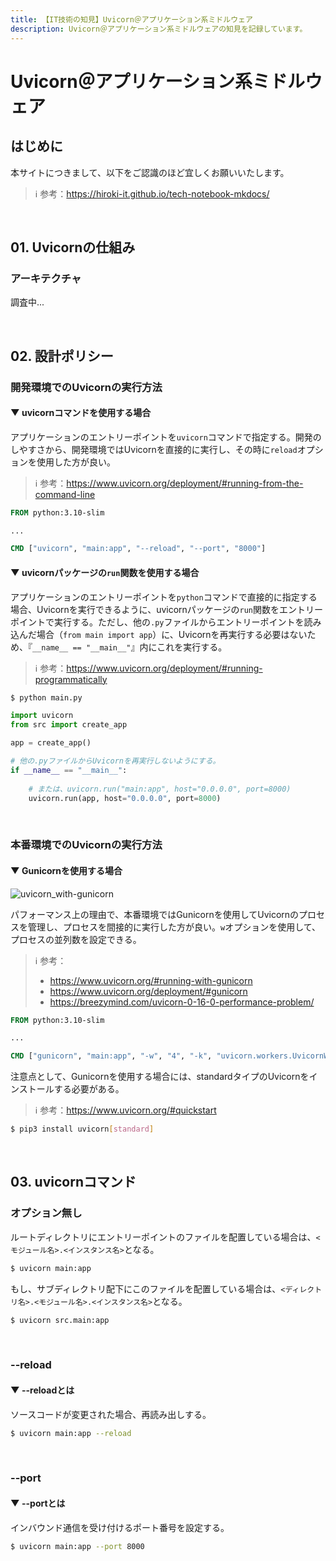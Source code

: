 ```yaml
---
title: 【IT技術の知見】Uvicorn＠アプリケーション系ミドルウェア
description: Uvicorn＠アプリケーション系ミドルウェアの知見を記録しています。
---
```


# Uvicorn＠アプリケーション系ミドルウェア

## はじめに

本サイトにつきまして、以下をご認識のほど宜しくお願いいたします。

> ℹ️ 参考：https://hiroki-it.github.io/tech-notebook-mkdocs/

<br>

## 01. Uvicornの仕組み

### アーキテクチャ

調査中...

<br>

## 02. 設計ポリシー

### 開発環境でのUvicornの実行方法

#### ▼ uvicornコマンドを使用する場合

アプリケーションのエントリーポイントを```uvicorn```コマンドで指定する。開発のしやすさから、開発環境ではUvicornを直接的に実行し、その時に```reload```オプションを使用した方が良い。

> ℹ️ 参考：https://www.uvicorn.org/deployment/#running-from-the-command-line

```dockerfile
FROM python:3.10-slim

...

CMD ["uvicorn", "main:app", "--reload", "--port", "8000"]
```

#### ▼ uvicornパッケージの```run```関数を使用する場合

アプリケーションのエントリーポイントを```python```コマンドで直接的に指定する場合、Uvicornを実行できるように、uvicornパッケージの```run```関数をエントリーポイントで実行する。ただし、他の```.py```ファイルからエントリーポイントを読み込んだ場合（```from main import app```）に、Uvicornを再実行する必要はないため、『```__name__ == "__main__"```』内にこれを実行する。

> ℹ️ 参考：https://www.uvicorn.org/deployment/#running-programmatically

```bash
$ python main.py
```

```python
import uvicorn
from src import create_app

app = create_app()

# 他の.pyファイルからUvicornを再実行しないようにする。
if __name__ == "__main__":
  
    # または、uvicorn.run("main:app", host="0.0.0.0", port=8000)
    uvicorn.run(app, host="0.0.0.0", port=8000)
```

<br>

### 本番環境でのUvicornの実行方法

#### ▼ Gunicornを使用する場合

![uvicorn_with-gunicorn](https://raw.githubusercontent.com/hiroki-it/tech-notebook/master/images/uvicorn_with-gunicorn.png)

パフォーマンス上の理由で、本番環境ではGunicornを使用してUvicornのプロセスを管理し、プロセスを間接的に実行した方が良い。```w```オプションを使用して、プロセスの並列数を設定できる。

> ℹ️ 参考：
>
> - https://www.uvicorn.org/#running-with-gunicorn
> - https://www.uvicorn.org/deployment/#gunicorn
> - https://breezymind.com/uvicorn-0-16-0-performance-problem/

```dockerfile
FROM python:3.10-slim

...

CMD ["gunicorn", "main:app", "-w", "4", "-k", "uvicorn.workers.UvicornWorker", "--bind", "0.0.0.0:8000" ]
```

注意点として、Gunicornを使用する場合には、standardタイプのUvicornをインストールする必要がある。

> ℹ️ 参考：https://www.uvicorn.org/#quickstart

```bash
$ pip3 install uvicorn[standard]
```

<br>

## 03. uvicornコマンド

### オプション無し

ルートディレクトリにエントリーポイントのファイルを配置している場合は、```<モジュール名>.<インスタンス名>```となる。

```bash
$ uvicorn main:app
```

もし、サブディレクトリ配下にこのファイルを配置している場合は、```<ディレクトリ名>.<モジュール名>.<インスタンス名>```となる。

```bash
$ uvicorn src.main:app
```

<br>

### --reload

#### ▼ --reloadとは

ソースコードが変更された場合、再読み出しする。

```bash
$ uvicorn main:app --reload
```

<br>

### --port

#### ▼ --portとは

インバウンド通信を受け付けるポート番号を設定する。

```bash
$ uvicorn main:app --port 8000
```

<br>
